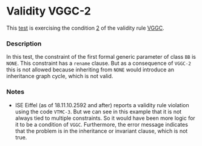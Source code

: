 # Validity VGGC-2

This [test](.) is exercising the condition [2](../Readme.md) of the validity rule [VGGC](../../vggc/Readme.md).

### Description

In this test, the constraint of the first formal generic parameter of class `BB` is `NONE`. This constraint has a `rename` clause. But as a consequence of `VGGC-2` this is not allowed because inheriting from `NONE` would introduce an inheritance graph cycle, which is not valid.

### Notes

* ISE Eiffel (as of 18.11.10.2592 and after) reports a validity rule violation using the code `VTMC-3`. But we can see in this example that it is not always tied to multiple constraints. So it would have been more logic for it to be a condition of `VGGC`. Furthermore, the error message indicates that the problem is in the inheritance or invariant clause, which is not true.
